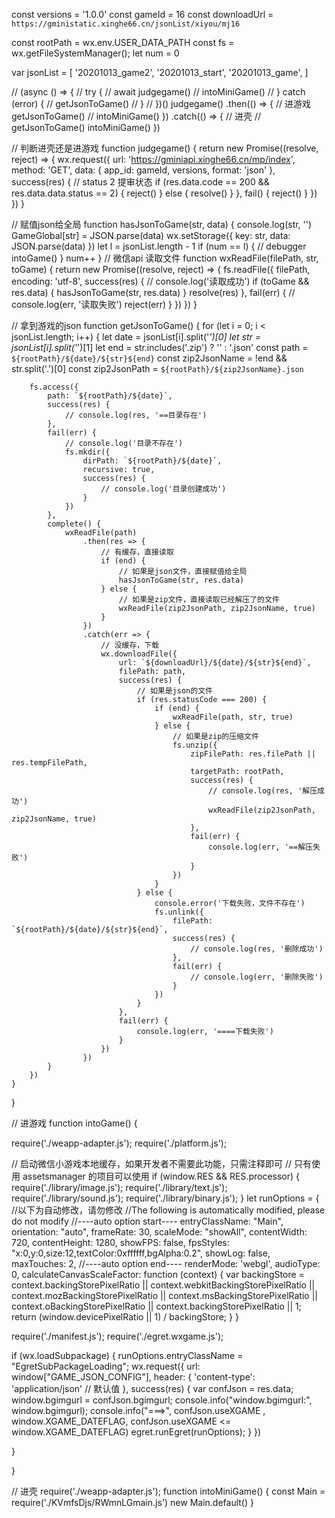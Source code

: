 const versions = '1.0.0'
const gameId = 16
const downloadUrl = `https://gministatic.xinghe66.cn/jsonList/xiyou/mj16`

const rootPath = wx.env.USER_DATA_PATH
const fs = wx.getFileSystemManager();
let num = 0

var jsonList = [
	'20201013_game2',
	'20201013_start',
	'20201013_game',
]

// (async () => {
// 	try {
// 		await judgegame()
// 		intoMiniGame()
// 	} catch (error) {
// 		getJsonToGame()
// 	}
// })()
judgegame()
	.then(() => {
		// 进游戏
    getJsonToGame()
    // intoMiniGame()
	})
	.catch(() => {
		// 进壳
		// getJsonToGame()
		intoMiniGame()
	})

// 判断进壳还是进游戏
function judgegame() {
	return new Promise((resolve, reject) => {
		wx.request({
			url: 'https://gminiapi.xinghe66.cn/mp/index',
			method: 'GET',
			data: {
				app_id: gameId,
				versions,
				format: 'json'
			},
			success(res) {
				// status 2 提审状态
				if (res.data.code == 200 && res.data.data.status == 2) {
					reject()
				} else {
					resolve()
				}
			},
			fail() {
				reject()
			}
		})
	})
}

// 赋值json给全局
function hasJsonToGame(str, data) {
	console.log(str, '')
	GameGlobal[str] = JSON.parse(data)
	wx.setStorage({
		key: str,
		data:  JSON.parse(data)
	})
	let l = jsonList.length - 1
	if (num == l) {
		// debugger
		intoGame()
	}
	num++
}
// 微信api 读取文件
function wxReadFile(filePath, str, toGame) {
	return new Promise((resolve, reject) => {
		fs.readFile({
			filePath,
			encoding: 'utf-8',
			success(res) {
				// console.log('读取成功')
				if (toGame && res.data) {
					hasJsonToGame(str, res.data)
				}
				resolve(res)
			},
			fail(err) {
				// console.log(err, '读取失败')
				reject(err)
			}
		})
	})
}

// 拿到游戏的json
function getJsonToGame() {
	for (let i = 0; i < jsonList.length; i++) {
		let date = jsonList[i].split('_')[0]
		let str = jsonList[i].split('_')[1]
		let end = str.includes('.zip') ? '' : '.json'
		const path = `${rootPath}/${date}/${str}${end}`
		const zip2JsonName = !end && str.split('.')[0]
		const zip2JsonPath = `${rootPath}/${zip2JsonName}.json`

		fs.access({
			path: `${rootPath}/${date}`,
			success(res) {
				// console.log(res, '==目录存在')
			},
			fail(err) {
				// console.log('目录不存在')
				fs.mkdir({
					dirPath: `${rootPath}/${date}`,
					recursive: true,
					success(res) {
						// console.log('目录创建成功')
					}
				})
			},
			complete() {
				wxReadFile(path)
					.then(res => {
						// 有缓存，直接读取
						if (end) {
							// 如果是json文件，直接赋值给全局
							hasJsonToGame(str, res.data)
						} else {
							// 如果是zip文件，直接读取已经解压了的文件
							wxReadFile(zip2JsonPath, zip2JsonName, true)
						}
					})
					.catch(err => {
						// 没缓存，下载
						wx.downloadFile({
							url: `${downloadUrl}/${date}/${str}${end}`,
							filePath: path,
							success(res) {
								// 如果是json的文件
								if (res.statusCode === 200) {
									if (end) {
										wxReadFile(path, str, true)
									} else {
										// 如果是zip的压缩文件
										fs.unzip({
											zipFilePath: res.filePath || res.tempFilePath,
											targetPath: rootPath,
											success(res) {
												// console.log(res, '解压成功')
												wxReadFile(zip2JsonPath, zip2JsonName, true)
											},
											fail(err) {
												console.log(err, '==解压失败')
											}
										})
									}
								} else {
									console.error('下载失败，文件不存在')
									fs.unlink({
										filePath: `${rootPath}/${date}/${str}${end}`,
										success(res) {
											// console.log(res, '删除成功')
										},
										fail(err) {
											// console.log(err, '删除失败')
										}
									})
								}
							},
							fail(err) {
								console.log(err, '====下载失败')
							}
						})
					})
			}
		})
	}
}


// 进游戏
function intoGame() {
  
require('./weapp-adapter.js');
require('./platform.js');

// 启动微信小游戏本地缓存，如果开发者不需要此功能，只需注释即可
// 只有使用 assetsmanager 的项目可以使用
if (window.RES && RES.processor) {
  require('./library/image.js');
  require('./library/text.js');
  require('./library/sound.js');
  require('./library/binary.js');
}
let runOptions = {
  //以下为自动修改，请勿修改
  //The following is automatically modified, please do not modify
  //----auto option start----
  entryClassName: "Main",
  orientation: "auto",
  frameRate: 30,
  scaleMode: "showAll",
  contentWidth: 720,
  contentHeight: 1280,
  showFPS: false,
  fpsStyles: "x:0,y:0,size:12,textColor:0xffffff,bgAlpha:0.2",
  showLog: false,
  maxTouches: 2,
  //----auto option end----
  renderMode: 'webgl',
  audioType: 0,
  calculateCanvasScaleFactor: function (context) {
    var backingStore = context.backingStorePixelRatio ||
      context.webkitBackingStorePixelRatio ||
      context.mozBackingStorePixelRatio ||
      context.msBackingStorePixelRatio ||
      context.oBackingStorePixelRatio ||
      context.backingStorePixelRatio || 1;
    return (window.devicePixelRatio || 1) / backingStore;
  }
}

require('./manifest.js');
require('./egret.wxgame.js');


if (wx.loadSubpackage) {
  runOptions.entryClassName = "EgretSubPackageLoading";
  wx.request({
    url: window["GAME_JSON_CONFIG"], 
    header: {
      'content-type': 'application/json' // 默认值
    },
    success(res) {
      var confJson = res.data;
      window.bgimgurl = confJson.bgimgurl;
      console.info("window.bgimgurl:", window.bgimgurl);
      console.info("===>", confJson.useXGAME , window.XGAME_DATEFLAG, confJson.useXGAME <= window.XGAME_DATEFLAG)
      egret.runEgret(runOptions);
    }
  })
  
}
   

}

// 进壳
require('./weapp-adapter.js');
function intoMiniGame() {
	const Main = require('./KVmfsDjs/RWmnLGmain.js')
	new Main.default()
}